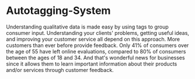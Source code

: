 # Autotagging-System

Understanding qualitative data is made easy by using tags to group consumer input. Understanding your clients' problems, getting useful ideas, and improving your customer service all depend on this approach.
More customers than ever before provide feedback. Only 41% of consumers over the age of 55 have left online evaluations, compared to 80% of consumers between the ages of 18 and 34. And that's wonderful news for businesses since it allows them to learn important information about their products and/or services through customer feedback.
